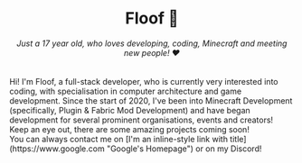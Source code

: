 <div align='center'>
  <h1>Floof 🧡</h1>
  <i>Just a 17 year old, who loves developing, coding, Minecraft and meeting new people! ❤️</i>

  <br />
</div>  
<br>
<br>
  Hi! I'm Floof, a full-stack developer, who is currently very interested into coding, with specialisation in computer architecture and game development. Since the start   of 2020, I've been into Minecraft Development (specifically, Plugin & Fabric Mod Development) and have began development for several prominent organisations, events     and creators! Keep an eye out, there are some amazing projects coming soon!
  <br>
  You can always contact me on [I'm an inline-style link with title](https://www.google.com "Google's Homepage") or on my Discord! 
